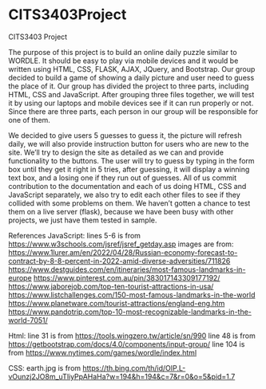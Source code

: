 # CITS3403Project
CITS3403 Project

The purpose of this project is to build an online daily puzzle similar to WORDLE. It should be easy to play via mobile devices and it would be written using HTML, CSS, FLASK, AJAX, JQuery, and Bootstrap. Our group decided to build a game of showing a daily picture and user need to guess the place of it.
Our group has divided the project to three parts, including HTML, CSS and JavaScript. After grouping three files together, we will test it by using our laptops and mobile devices see if it can run properly or not. Since there are three parts, each person in our group will be responsible for one of them.

We decided to give users 5 guesses to guess it, the picture will refresh daily, we will also provide instruction button for users who are new to the site. We’ll try to design the site as detailed as we can and provide functionality to the buttons.
The user will try to guess by typing in the form box until they get it right in 5 tries, after guessing, it will display a winning text box, and a losing one if they run out of guesses.
All of us commit contribution to the documentation and each of us doing HTML, CSS and JavaScript separately, we also try to edit each other files to see if they collided with some problems on them.
We haven’t gotten a chance to test them on a live server (flask), because we have been busy with other projects, we just have them tested in sample.

References
JavaScript:
lines 5-6 is from https://www.w3schools.com/jsref/jsref_getday.asp 
images are from:
https://www.1lurer.am/en/2022/04/28/Russian-economy-forecast-to-contract-by-8-8-percent-in-2022-amid-diverse-adversities/711826
https://www.destguides.com/en/itineraries/most-famous-landmarks-in-europe
https://www.pinterest.com.au/pin/383017143309177192/
https://www.jaborejob.com/top-ten-tourist-attractions-in-usa/
https://www.listchallenges.com/150-most-famous-landmarks-in-the-world
https://www.planetware.com/tourist-attractions/england-eng.htm
https://www.pandotrip.com/top-10-most-recognizable-landmarks-in-the-world-7051/

Html:
line 31 is from https://tools.wingzero.tw/article/sn/990 
line 48 is from https://getbootstrap.com/docs/4.0/components/input-group/
line 104 is from https://www.nytimes.com/games/wordle/index.html 

CSS:
earth.jpg is from https://th.bing.com/th/id/OIP.L-vOunzj2JO8m_uTliyPpAHaHa?w=194&h=194&c=7&r=0&o=5&pid=1.7
